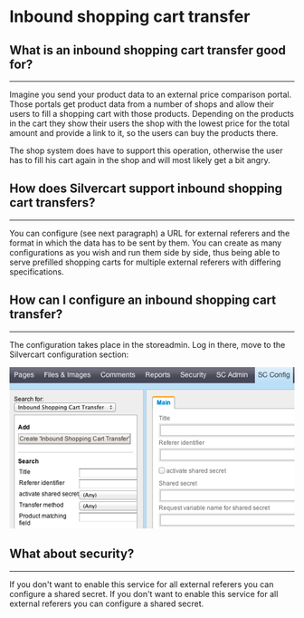 # Inbound shopping cart transfer

## What is an inbound shopping cart transfer good for?
- - -

Imagine you send your product data to an external price comparison portal. Those portals get product data from a number of shops and allow their users to fill a shopping cart with those products. Depending on the products in the cart they show their users the shop with the lowest price for the total amount and provide a link to it, so the users can buy the products there.

The shop system does have to support this operation, otherwise the user has to fill his cart again in the shop and will most likely get a bit angry.
## How does Silvercart support inbound shopping cart transfers?
- - -

You can configure (see next paragraph) a URL for external referers and the format in which the data has to be sent by them. You can create as many configurations as you wish and run them side by side, thus being able to serve prefilled shopping carts for multiple external referers with differing specifications.
## How can I configure an inbound shopping cart transfer?
- - -
The configuration takes place in the storeadmin. Log in there, move to the Silvercart configuration section:

![](_images/config-inboundshoppingcarttransfer_1-2.png)

## What about security?
- - -

If you don't want to enable this service for all external referers you can configure a shared secret. If you don't want to enable this service for all external referers you can configure a shared secret.
